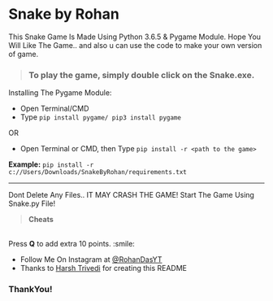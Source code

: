 # Snake by Rohan
This Snake Game Is Made Using Python 3.6.5 & Pygame Module.
Hope You Will Like The Game.. and also u can use the code to make your own version of game.

> ### To play the game, simply double click on the **Snake.exe**.


Installing The Pygame Module:
<br>
* Open Terminal/CMD
* Type ```pip install pygame/ pip3 install pygame```

OR

* Open Terminal or CMD, then Type ```pip install -r <path to the game>```

**Example:** ```pip install -r c://Users/Downloads/SnakeByRohan/requirements.txt```

---

Dont Delete Any Files.. IT MAY CRASH THE GAME!
Start The Game Using Snake.py File!


> **Cheats**
<br>
Press <b>Q</b> to add extra 10 points. :smile:

* Follow Me On Instagram at [@RohanDasYT](httsps://www.instagram.com/RohanDasYT)
* Thanks to [Harsh Trivedi](https://harsh98trivedi.github.io) for creating this README

### ThankYou!